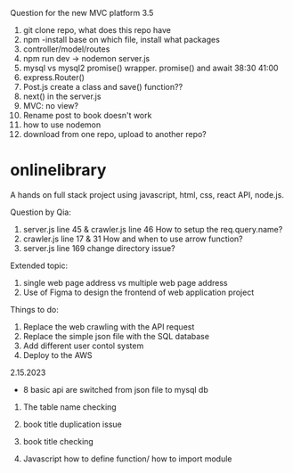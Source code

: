 Question for the new MVC platform 3.5

1. git clone repo, what does this repo have
2. npm -install base on which file, install what packages
3. controller/model/routes
4. npm run dev  ->  nodemon server.js
5. mysql vs mysql2 promise() wrapper.     promise() and await 38:30 41:00
6. express.Router()
7. Post.js create a class and save() function??
8. next() in the server.js
9. MVC: no view?
10. Rename post to book doesn't work
11. how to use nodemon
12. download from one repo, upload to another repo?


# onlinelibrary
A hands on full stack project using javascript, html, css, react API, node.js.


Question by Qia:
1. server.js line 45 & crawler.js line 46 How to setup the req.query.name?
2. crawler.js line 17 & 31 How and when to use arrow function?
3. server.js line 169 change directory issue?


Extended topic:
1. single web page address vs multiple web page address
2. Use of Figma to design the frontend of web application project


Things to do:
1. Replace the web crawling with the API request
2. Replace the simple json file with the SQL database
3. Add different user contol system
4. Deploy to the AWS


2.15.2023
* 8 basic api are switched from json file to mysql db
1. The table name checking
2. book title duplication issue
3. book title checking

4. Javascript how to define function/ how to import module